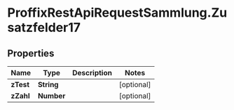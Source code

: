 # ProffixRestApiRequestSammlung.Zusatzfelder17

## Properties
Name | Type | Description | Notes
------------ | ------------- | ------------- | -------------
**zTest** | **String** |  | [optional] 
**zZahl** | **Number** |  | [optional] 


